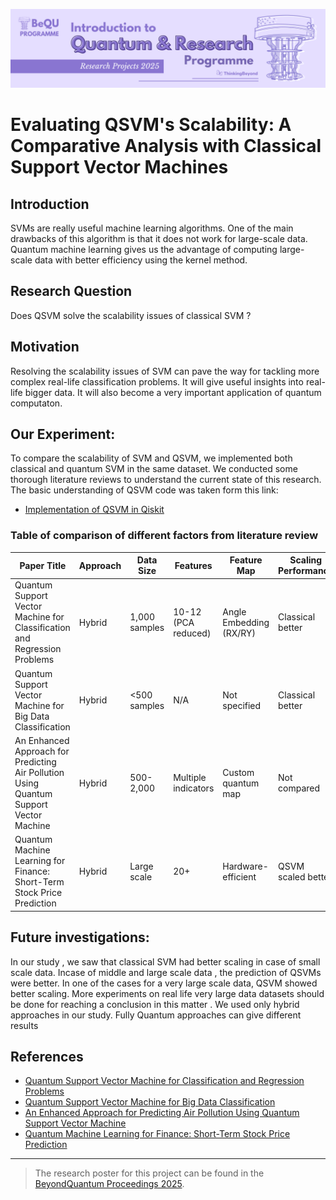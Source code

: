![BeyondQuantum Banner for Research Projects](../BeyondQuantum_Banner_Research_Projects_2025.png)

# Evaluating QSVM's Scalability: A Comparative Analysis with Classical Support Vector Machines

## Introduction
SVMs are really useful machine learning algorithms. One of the main drawbacks of this algorithm is that it does not work for large-scale data. Quantum machine learning gives us the advantage of computing large-scale data with better efficiency using the kernel method.

## Research Question

Does QSVM solve the scalability issues of classical SVM ?

## Motivation
Resolving the scalability issues of SVM can pave the way for tackling more complex real-life classification problems. It will give useful insights into real-life bigger data. It will also become a very important application of quantum computaton. 


## Our Experiment:

To compare the scalability of SVM and QSVM, we implemented both classical and quantum SVM in the same dataset. We conducted some thorough literature reviews to understand the current state of this research.
The basic understanding of QSVM code was taken form this link:
- [Implementation of QSVM in Qiskit](https://github.com/Qiskit/platypus/blob/main/notebooks/summer-school/2021/resources/lab-notebooks/lab-3.ipynb )

### Table of comparison of different factors from literature review

| Paper Title | Approach | Data Size | Features | Feature Map | Scaling Performance | Other Results |
|-------------|----------|-----------|----------|-------------|---------------------|---------------|
| Quantum Support Vector Machine for Classification and Regression Problems | Hybrid | 1,000 samples | 10-12 (PCA reduced) | Angle Embedding (RX/RY) | Classical better | Better classification metrics |
| Quantum Support Vector Machine for Big Data Classification | Hybrid | <500 samples | N/A | Not specified | Classical better | No QSVM advantages |
| An Enhanced Approach for Predicting Air Pollution Using Quantum Support Vector Machine | Hybrid | 500-2,000 | Multiple indicators | Custom quantum map | Not compared | Better prediction accuracy |
| Quantum Machine Learning for Finance: Short-Term Stock Price Prediction | Hybrid | Large scale | 20+ | Hardware-efficient | QSVM scaled better | Quantum advantage (>50 qubits) |
## Future investigations:
In our study , we saw that classical SVM had better scaling in case of small scale data. Incase of middle and large scale data , the prediction of QSVMs were better. In one of the cases for a very large scale data, QSVM showed better scaling. More experiments on real life very large data datasets should be done for reaching a conclusion in this matter . We used only hybrid approaches in our study. Fully Quantum approaches can give different results


## References

- [Quantum Support Vector Machine for Classification and Regression Problems](https://arxiv.org/pdf/2407.09930)  
- [Quantum Support Vector Machine for Big Data Classification](https://or.niscpr.res.in/index.php/IJPAP/article/view/2306/613)  
- [An Enhanced Approach for Predicting Air Pollution Using Quantum Support Vector Machine](https://www.researchgate.net/publication/383427878_An_enhanced_approach_for_predicting_air_pollution_using_quantum_support_vector_machine)  
- [Quantum Machine Learning for Finance: Short-Term Stock Price Prediction](https://arxiv.org/abs/2306.00881)  

---

> The research poster for this project can be found in the [BeyondQuantum Proceedings 2025](https://thinkingbeyond.education/beyondquantum_proceedings_2025/).

